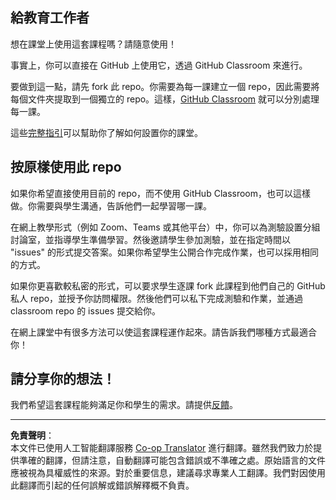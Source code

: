 <!--
CO_OP_TRANSLATOR_METADATA:
{
  "original_hash": "b37de02054fa6c0438ede6fabe1fdfb8",
  "translation_date": "2025-09-03T16:15:51+00:00",
  "source_file": "for-teachers.md",
  "language_code": "hk"
}
-->
## 給教育工作者

想在課堂上使用這套課程嗎？請隨意使用！

事實上，你可以直接在 GitHub 上使用它，透過 GitHub Classroom 來進行。

要做到這一點，請先 fork 此 repo。你需要為每一課建立一個 repo，因此需要將每個文件夾提取到一個獨立的 repo。這樣，[GitHub Classroom](https://classroom.github.com/classrooms) 就可以分別處理每一課。

這些[完整指引](https://github.blog/2020-03-18-set-up-your-digital-classroom-with-github-classroom/)可以幫助你了解如何設置你的課堂。

## 按原樣使用此 repo

如果你希望直接使用目前的 repo，而不使用 GitHub Classroom，也可以這樣做。你需要與學生溝通，告訴他們一起學習哪一課。

在網上教學形式（例如 Zoom、Teams 或其他平台）中，你可以為測驗設置分組討論室，並指導學生準備學習。然後邀請學生參加測驗，並在指定時間以 "issues" 的形式提交答案。如果你希望學生公開合作完成作業，也可以採用相同的方式。

如果你更喜歡較私密的形式，可以要求學生逐課 fork 此課程到他們自己的 GitHub 私人 repo，並授予你訪問權限。然後他們可以私下完成測驗和作業，並通過 classroom repo 的 issues 提交給你。

在網上課堂中有很多方法可以使這套課程運作起來。請告訴我們哪種方式最適合你！

## 請分享你的想法！

我們希望這套課程能夠滿足你和學生的需求。請提供[反饋](https://forms.microsoft.com/Pages/ResponsePage.aspx?id=v4j5cvGGr0GRqy180BHbR2humCsRZhxNuI79cm6n0hRUQzRVVU9VVlU5UlFLWTRLWlkyQUxORTg5WS4u)。

---

**免責聲明**：  
本文件已使用人工智能翻譯服務 [Co-op Translator](https://github.com/Azure/co-op-translator) 進行翻譯。雖然我們致力於提供準確的翻譯，但請注意，自動翻譯可能包含錯誤或不準確之處。原始語言的文件應被視為具權威性的來源。對於重要信息，建議尋求專業人工翻譯。我們對因使用此翻譯而引起的任何誤解或錯誤解釋概不負責。